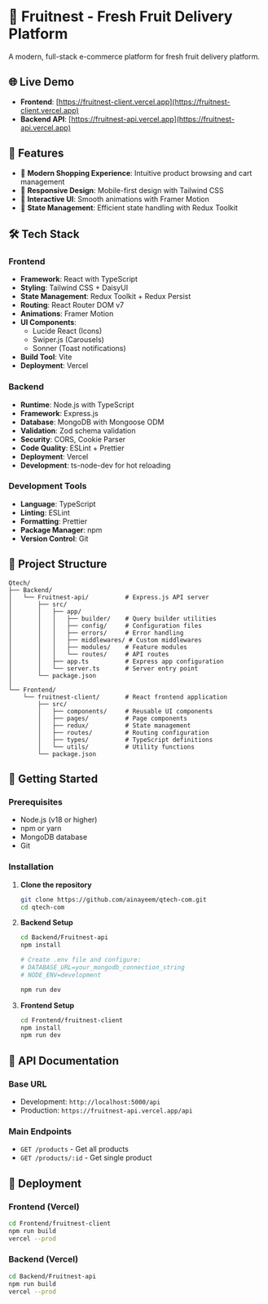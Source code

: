# 🍎 Fruitnest - Fresh Fruit Delivery Platform

<!-- ![Fruitnest Banner](Frontend/fruitnest-client/public/mainLogo.png) -->

A modern, full-stack e-commerce platform for fresh fruit delivery platform.

## 🌐 Live Demo

- **Frontend**: [https://fruitnest-client.vercel.app](https://fruitnest-client.vercel.app)
- **Backend API**: [https://fruitnest-api.vercel.app](https://fruitnest-api.vercel.app)

## 🚀 Features

- 🛒 **Modern Shopping Experience**: Intuitive product browsing and cart management
- 📱 **Responsive Design**: Mobile-first design with Tailwind CSS
- 🎨 **Interactive UI**: Smooth animations with Framer Motion
- 🔄 **State Management**: Efficient state handling with Redux Toolkit

## 🛠️ Tech Stack

### Frontend

- **Framework**: React with TypeScript
- **Styling**: Tailwind CSS + DaisyUI
- **State Management**: Redux Toolkit + Redux Persist
- **Routing**: React Router DOM v7
- **Animations**: Framer Motion
- **UI Components**:
  - Lucide React (Icons)
  - Swiper.js (Carousels)
  - Sonner (Toast notifications)
- **Build Tool**: Vite
- **Deployment**: Vercel

### Backend

- **Runtime**: Node.js with TypeScript
- **Framework**: Express.js
- **Database**: MongoDB with Mongoose ODM
- **Validation**: Zod schema validation
- **Security**: CORS, Cookie Parser
- **Code Quality**: ESLint + Prettier
- **Deployment**: Vercel
- **Development**: ts-node-dev for hot reloading

### Development Tools

- **Language**: TypeScript
- **Linting**: ESLint
- **Formatting**: Prettier
- **Package Manager**: npm
- **Version Control**: Git

## 📁 Project Structure

```
Qtech/
├── Backend/
│   └── Fruitnest-api/          # Express.js API server
│       ├── src/
│       │   ├── app/
│       │   │   ├── builder/    # Query builder utilities
│       │   │   ├── config/     # Configuration files
│       │   │   ├── errors/     # Error handling
│       │   │   ├── middlewares/ # Custom middlewares
│       │   │   ├── modules/    # Feature modules
│       │   │   └── routes/     # API routes
│       │   ├── app.ts          # Express app configuration
│       │   └── server.ts       # Server entry point
│       └── package.json
│
└── Frontend/
    └── fruitnest-client/       # React frontend application
        ├── src/
        │   ├── components/     # Reusable UI components
        │   ├── pages/          # Page components
        │   ├── redux/          # State management
        │   ├── routes/         # Routing configuration
        │   ├── types/          # TypeScript definitions
        │   └── utils/          # Utility functions
        └── package.json
```

## 🚀 Getting Started

### Prerequisites

- Node.js (v18 or higher)
- npm or yarn
- MongoDB database
- Git

### Installation

1. **Clone the repository**

   ```bash
   git clone https://github.com/ainayeem/qtech-com.git
   cd qtech-com
   ```

2. **Backend Setup**

   ```bash
   cd Backend/Fruitnest-api
   npm install

   # Create .env file and configure:
   # DATABASE_URL=your_mongodb_connection_string
   # NODE_ENV=development

   npm run dev
   ```

3. **Frontend Setup**
   ```bash
   cd Frontend/fruitnest-client
   npm install
   npm run dev
   ```

## 📝 API Documentation

### Base URL

- Development: `http://localhost:5000/api`
- Production: `https://fruitnest-api.vercel.app/api`

### Main Endpoints

- `GET /products` - Get all products
- `GET /products/:id` - Get single product

## 🚀 Deployment

### Frontend (Vercel)

```bash
cd Frontend/fruitnest-client
npm run build
vercel --prod
```

### Backend (Vercel)

```bash
cd Backend/Fruitnest-api
npm run build
vercel --prod
```
